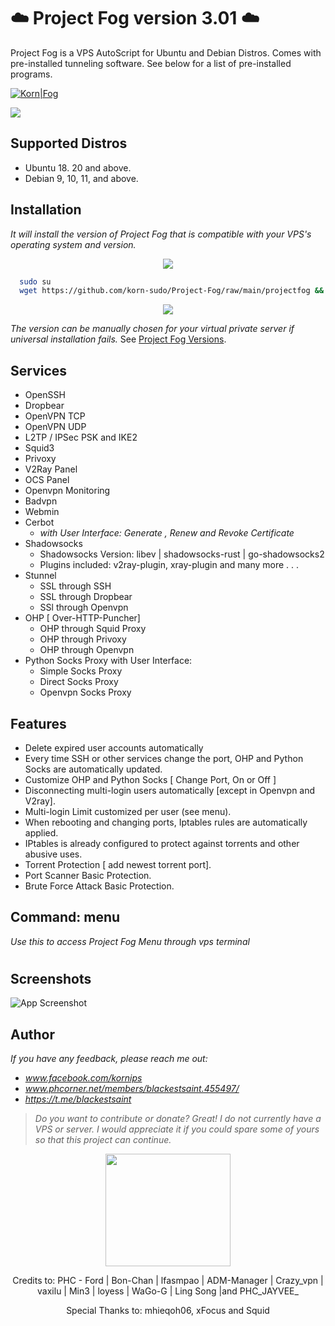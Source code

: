

# ☁️ Project Fog version 3.01 ☁️

Project Fog is a VPS AutoScript for Ubuntu and Debian Distros. Comes with pre-installed tunneling software. See below for a list of pre-installed programs.

[![Korn|Fog](https://cldup.com/dTxpPi9lDf.thumb.png)](https://nodesource.com/products/Kornsolid) 

![](https://komarev.com/ghpvc/?username=korn-sudo&color=green) 
###
## Supported Distros

- Ubuntu 18. 20 and above.
- Debian 9, 10, 11, and above.

###

## Installation

_It will install the version of Project Fog that is compatible with your VPS's operating system and version._

<p align="center">
  <img src="https://user-images.githubusercontent.com/76937659/153705486-44e6c1b2-74fa-4d44-be1c-36c8fdb83331.gif"/>
</p>

```bash
  sudo su
  wget https://github.com/korn-sudo/Project-Fog/raw/main/projectfog && chmod +x ./projectfog && ./projectfog
```

<p align="center">
  <img src="https://user-images.githubusercontent.com/76937659/153705486-44e6c1b2-74fa-4d44-be1c-36c8fdb83331.gif"/>
</p>


_The version can be manually chosen for your virtual private server if universal installation fails._ See [Project Fog Versions](docs/fog-versions.md).
##

    
## Services
 - OpenSSH​
- Dropbear​
- OpenVPN TCP​
- OpenVPN UDP​
- L2TP / IPSec PSK and IKE2 
- Squid3​
- Privoxy​
- V2Ray Panel​
- OCS Panel​
- Openvpn Monitoring​
- Badvpn​
- Webmin​
- Cerbot
    - _with User Interface: Generate , Renew and Revoke Certificate_
- Shadowsocks​
  - Shadowsocks Version: libev | shadowsocks-rust | go-shadowsocks2 
  - Plugins included: v2ray-plugin, xray-plugin and many more . . .
- Stunnel​
  - SSL through SSH
  - SSL through Dropbear
  - SSl through Openvpn
- OHP [ Over-HTTP-Puncher]​
   - OHP through Squid Proxy
   - OHP through Privoxy
   - OHP through Openvpn
- Python Socks Proxy​
   with User Interface:  
   - Simple Socks Proxy
   - Direct Socks Proxy​
  - Openvpn Socks Proxy


## Features

- Delete expired user accounts automatically
- Every time SSH or other services change the port, OHP and Python Socks are automatically updated.
- Customize OHP and Python Socks [ Change Port, On or Off ]
- Disconnecting multi-login users automatically [except in Openvpn and V2ray].
- Multi-login Limit customized per user (see menu).
- When rebooting and changing ports, Iptables rules are automatically applied.
- IPtables is already configured to protect against torrents and other abusive uses.
- Torrent Protection [ add newest torrent port].
- Port Scanner Basic Protection.
- Brute Force Attack Basic Protection.






## Command: menu
_Use this to access Project Fog Menu through vps terminal_
#





## Screenshots

![App Screenshot](https://github.com/korn-sudo/Project-Fog/raw/main/files/screenshots/version3.01.png/)










## Author

_If you have any feedback, please reach me out:_
- _www.facebook.com/kornips_
- _www.phcorner.net/members/blackestsaint.455497/_
- _https://t.me/blackestsaint_
  

>_Do you want to contribute or donate? 
Great! I do not currently have a VPS or server. I would appreciate it if you could spare some of yours so that this project can continue._



<p align="center">
 <img src="https://user-images.githubusercontent.com/76937659/153705961-79f5a170-5563-4f90-9423-f45c7011ac3f.gif" width="200" height="180" /> 
</p>


   <p align="center"> Credits to: PHC - Ford | Bon-Chan | lfasmpao | ADM-Manager | Crazy_vpn | vaxilu | Min3 | loyess | WaGo-G | Ling Song |and PHC_JAYVEE_  </p>   
  <p align="center"> Special Thanks to: mhieqoh06, xFocus and Squid  </p>


   [git-repo-url]: <https://github.com/joemccann/dillinger.git>
   [john gruber]: <http://daringfireball.net>
   [df1]: <http://daringfireball.net/projects/markdown/>
   [markdown-it]: <https://github.com/markdown-it/markdown-it>
   [Ace Editor]: <http://ace.ajax.org>
   [node.js]: <http://nodejs.org>
   [Twitter Bootstrap]: <http://twitter.github.com/bootstrap/>
   [jQuery]: <http://jquery.com>
   [@tjholowaychuk]: <http://twitter.com/tjholowaychuk>
   [express]: <http://expressjs.com>
   [AngularJS]: <http://angularjs.org>
   [Gulp]: <http://gulpjs.com>

   [PlDb]: <https://github.com/joemccann/dillinger/tree/master/plugins/dropbox/README.md>
   [PlGh]: <https://github.com/joemccann/dillinger/tree/master/plugins/github/README.md>
   [PlGd]: <https://github.com/joemccann/dillinger/tree/master/plugins/googledrive/README.md>
   [PlOd]: <https://github.com/joemccann/dillinger/tree/master/plugins/onedrive/README.md>
   [PlMe]: <https://github.com/joemccann/dillinger/tree/master/plugins/medium/README.md>
   [PlGa]: <https://github.com/RahulHP/dillinger/blob/master/plugins/googleanalytics/README.md>
